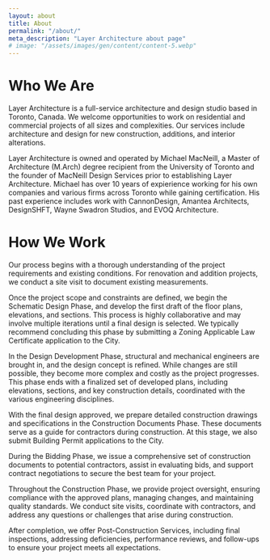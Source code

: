```yaml
---
layout: about
title: About
permalink: "/about/"
meta_description: "Layer Architecture about page"
# image: "/assets/images/gen/content/content-5.webp"
---
```


# Who We Are 
Layer Architecture is a full-service architecture and design studio based in Toronto, Canada. We welcome opportunities to work on residential and commercial projects of all sizes and complexities. Our services include architecture and design for new construction, additions, and interior alterations.

Layer Architecture is owned and operated by Michael MacNeill, a Master of Architecture (M.Arch) degree recipient from the University of Toronto and the founder of MacNeill Design Services prior to establishing Layer Architecture. Michael has over 10 years of expierience working for his own companies and various firms across Toronto while gaining certification. His past experience includes work with CannonDesign, Amantea Architects, DesignSHFT, Wayne Swadron Studios, and EVOQ Architecture. 

# How We Work 
Our process begins with a thorough understanding of the project requirements and existing conditions. For renovation and addition projects, we conduct a site visit to document existing measurements.

Once the project scope and constraints are defined, we begin the Schematic Design Phase, and develop the first draft of the floor plans, elevations, and sections. This process is highly collaborative and may involve multiple iterations until a final design is selected. We typically recommend concluding this phase by submitting a Zoning Applicable Law Certificate application to the City. 

In the Design Development Phase, structural and mechanical engineers are brought in, and the design concept is refined. While changes are still possible, they become more complex and costly as the project progresses. This phase ends with a finalized set of developed plans, including elevations, sections, and key construction details, coordinated with the various engineering disciplines.

With the final design approved, we prepare detailed construction drawings and specifications in the Construction Documents Phase. These documents serve as a guide for contractors during construction. At this stage, we also submit Building Permit applications to the City.

During the Bidding Phase, we issue a comprehensive set of construction documents to potential contractors, assist in evaluating bids, and support contract negotiations to secure the best team for your project.

Throughout the Construction Phase, we provide project oversight, ensuring compliance with the approved plans, managing changes, and maintaining quality standards. We conduct site visits, coordinate with contractors, and address any questions or challenges that arise during construction.

After completion, we offer Post-Construction Services, including final inspections, addressing deficiencies, performance reviews, and follow-ups to ensure your project meets all expectations.

